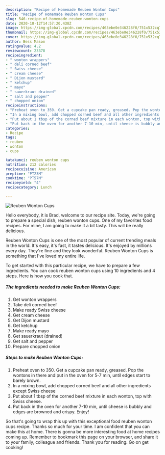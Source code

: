 ```yaml
---
description: "Recipe of Homemade Reuben Wonton Cups"
title: "Recipe of Homemade Reuben Wonton Cups"
slug: 546-recipe-of-homemade-reuben-wonton-cups
date: 2020-10-12T14:57:20.438Z
image: https://img-global.cpcdn.com/recipes/463ebe0e346228f0/751x532cq70/reuben-wonton-cups-recipe-main-photo.jpg
thumbnail: https://img-global.cpcdn.com/recipes/463ebe0e346228f0/751x532cq70/reuben-wonton-cups-recipe-main-photo.jpg
cover: https://img-global.cpcdn.com/recipes/463ebe0e346228f0/751x532cq70/reuben-wonton-cups-recipe-main-photo.jpg
author: Bess Mason
ratingvalue: 4.2
reviewcount: 23378
recipeingredient:
- " wonton wrappers"
- " deli corned beef"
- " Swiss cheese"
- " cream cheese"
- " Dijon mustard"
- " ketchup"
- " mayo"
- " sauerkraut drained"
- " salt and pepper"
- " chopped onion"
recipeinstructions:
- "Preheat oven to 350. Get a cupcake pan ready, greased. Pop the wontons in there and put in the oven for 5-7 min, until edges start to barely brown."
- "In a mixing bowl, add chopped corned beef and all other ingredients except Swiss cheese"
- "Put about 1 tbsp of the corned beef mixture in each wonton, top with Swiss cheese."
- "Put back in the oven for another 7-10 min, until cheese is bubbly and edges are browned and crispy. Enjoy!"
categories:
- Recipe
tags:
- reuben
- wonton
- cups

katakunci: reuben wonton cups 
nutrition: 212 calories
recipecuisine: American
preptime: "PT23M"
cooktime: "PT57M"
recipeyield: "4"
recipecategory: Lunch

---
```



![Reuben Wonton Cups](https://img-global.cpcdn.com/recipes/463ebe0e346228f0/751x532cq70/reuben-wonton-cups-recipe-main-photo.jpg)

Hello everybody, it is Brad, welcome to our recipe site. Today, we're going to prepare a special dish, reuben wonton cups. One of my favorites food recipes. For mine, I am going to make it a bit tasty. This will be really delicious.



Reuben Wonton Cups is one of the most popular of current trending meals in the world. It's easy, it's fast, it tastes delicious. It's enjoyed by millions every day. They're fine and they look wonderful. Reuben Wonton Cups is something that I've loved my entire life.


To get started with this particular recipe, we have to prepare a few ingredients. You can cook reuben wonton cups using 10 ingredients and 4 steps. Here is how you cook that.

<!--inarticleads1-->

##### The ingredients needed to make Reuben Wonton Cups:

1. Get  wonton wrappers
1. Take  deli corned beef
1. Make ready  Swiss cheese
1. Get  cream cheese
1. Get  Dijon mustard
1. Get  ketchup
1. Make ready  mayo
1. Get  sauerkraut (drained)
1. Get  salt and pepper
1. Prepare  chopped onion




<!--inarticleads2-->

##### Steps to make Reuben Wonton Cups:

1. Preheat oven to 350. Get a cupcake pan ready, greased. Pop the wontons in there and put in the oven for 5-7 min, until edges start to barely brown.
1. In a mixing bowl, add chopped corned beef and all other ingredients except Swiss cheese
1. Put about 1 tbsp of the corned beef mixture in each wonton, top with Swiss cheese.
1. Put back in the oven for another 7-10 min, until cheese is bubbly and edges are browned and crispy. Enjoy!




So that's going to wrap this up with this exceptional food reuben wonton cups recipe. Thanks so much for your time. I am confident that you can make this at home. There is gonna be more interesting food at home recipes coming up. Remember to bookmark this page on your browser, and share it to your family, colleague and friends. Thank you for reading. Go on get cooking!
